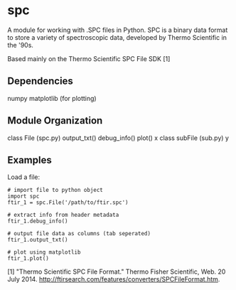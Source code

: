 spc
===

A module for working with .SPC files in Python. SPC is a binary data format to store a variety of spectroscopic data, developed by Thermo Scientific in the '90s. 

Based mainly on the Thermo Scientific SPC File SDK [1]

Dependencies
------------
numpy
matplotlib (for plotting)


Module Organization
-------------------

class File (spc.py)
	output_txt()
	debug_info()
	plot()
	x
class subFile (sub.py)
	y
	
Examples
--------

Load a file:

	# import file to python object
	import spc
	ftir_1 = spc.File('/path/to/ftir.spc')
	
	# extract info from header metadata
	ftir_1.debug_info()
	
	# output file data as columns (tab seperated)
	ftir_1.output_txt()
	
	# plot using matplotlib
	ftir_1.plot()


[1] "Thermo Scientific SPC File Format." Thermo Fisher Scientific, Web. 20 July 2014. <http://ftirsearch.com/features/converters/SPCFileFormat.htm>.

